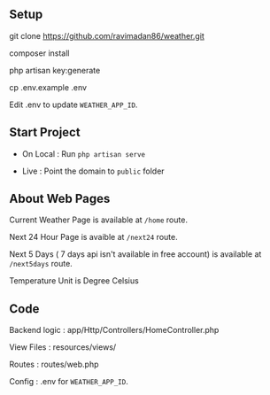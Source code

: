## Setup

git clone https://github.com/ravimadan86/weather.git

composer install

php artisan key:generate

cp .env.example .env

Edit .env to update `WEATHER_APP_ID`.


## Start Project

- On Local : Run `php artisan serve` 

- Live : Point the domain to `public` folder


## About Web Pages

Current Weather Page is available at `/home` route.

Next 24 Hour Page is avaible at `/next24` route.

Next 5 Days ( 7 days api isn't available in free account) is available at `/next5days` route.

Temperature Unit is Degree Celsius


## Code 

Backend logic : app/Http/Controllers/HomeController.php

View Files : resources/views/

Routes : routes/web.php

Config : .env for `WEATHER_APP_ID`.